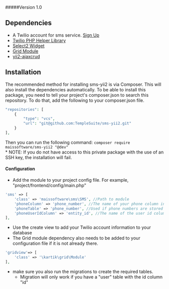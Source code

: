 #####Version 1.0

## Dependencies

* A Twilio account for sms service. [Sign Up](https://www.twilio.com/try-twilio)
* [Twilio PHP Helper Library](https://www.twilio.com/docs/libraries/php)
* [Select2 Widget](http://demos.krajee.com/widget-details/select2)
* [Grid Module](http://demos.krajee.com/grid)
* [yii2-ajaxcrud](http://www.yiiframework.com/extension/yii2-ajaxcrud/)

## Installation

The recommended method for installing sms-yii2 is via Composer.  This will also install 
the dependencies automatically.  To be able to install this package, you need to tell your project's 
composer.json to search this repository.  To do that, add the following to your composer.json file.
```php
"repositories": [
    {
        "type": "vcs",
        "url": "git@github.com:TempleSuite/sms-yii2.git"
    }
],
```
Then you can run the following command: 
``composer require maissoftware/sms-yii2 "@dev"`` <br>
\* NOTE: If you do not have access to this private package with the use of an SSH key, the 
installation will fail.

#### Configuration
* Add the module to your project config file.  For example, "project/frontend/config/main.php"
```php
'sms' => [
    'class' => 'maissoftware\sms\SMS', //Path to module
    'phoneColumn' => 'phone_number', //The name of your phone column in the user table in database
    'phoneTable' => 'phone_number', //Used if phone numbers are stored in a different table in database
    'phoneUserIdColumn' => 'entity_id', //The name of the user id column in the phone table
],
```
* Use the create view to add your Twilio account information to your database
* The Grid module dependency also needs to be added to your configuration file if it is not already there.
```php
'gridview'=> [
    'class' => '\kartik\grid\Module'
],
```
* make sure you also run the migrations to create the required tables.
    * Migration will only work if you have a "user" table with the id column "id"